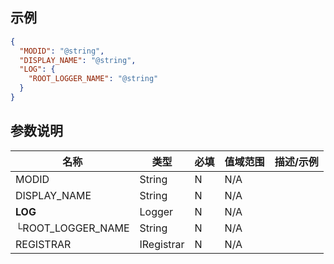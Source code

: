 ## 示例
```json
{
  "MODID": "@string",
  "DISPLAY_NAME": "@string",
  "LOG": {
    "ROOT_LOGGER_NAME": "@string"
  }
}
```
## 参数说明
名称|类型|必填|值域范围|描述/示例
---|---|---|---|---
MODID|String|N|N/A|
DISPLAY_NAME|String|N|N/A|
**LOG**|Logger|N|N/A|
└ROOT_LOGGER_NAME|String|N|N/A|
REGISTRAR|IRegistrar|N|N/A|
